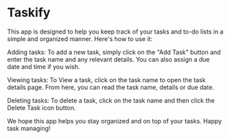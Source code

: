 # Taskify

This app is designed to help you keep track of your tasks and to-do lists in a simple and organized manner. Here's how to use it:

Adding tasks: To add a new task, simply click on the "Add Task" button and enter the task name and any relevant details. You can also assign a due date and time if you wish.

Viewing tasks: To View a task, click on the task name to open the task details page. From here, you can read the task name, details or due date.

Deleting tasks: To delete a task, click on the task name  and then click the Delete Task icon button.

We hope this app helps you stay organized and on top of your tasks. Happy task managing!